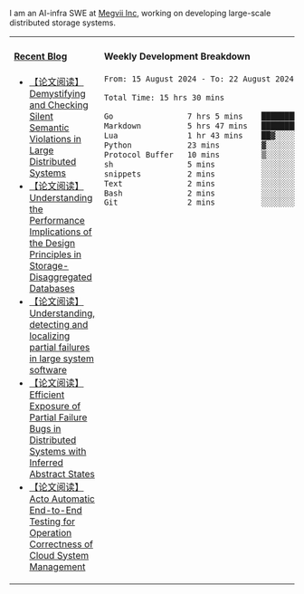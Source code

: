 I am an AI-infra SWE at [Megvii Inc](https://en.megvii.com/), working on developing large-scale distributed storage systems.

<table width="960px">
<tr>
<td valign="top" width="50%">

#### <a href="https://www.kongjun18.me" target="_blank">Recent Blog</a>

<!-- BLOG-POST-LIST:START -->
- [【论文阅读】Demystifying and Checking Silent Semantic Violations in Large Distributed Systems](https://kongjun18.github.io/posts/demystifying-and-checking-silent-semantic-violations-in-large-distributed-systems/)
- [【论文阅读】Understanding the Performance Implications of the Design Principles in Storage-Disaggregated Databases](https://kongjun18.github.io/posts/understanding-the-performance-implications-of-the-design-principles-in-storage-disaggregated-databases/)
- [【论文阅读】Understanding, detecting and localizing partial failures in large system software](https://kongjun18.github.io/posts/understanding-detecting-and-localizing-partial-failures-in-large-system-software/)
- [【论文阅读】Efficient Exposure of Partial Failure Bugs in Distributed Systems with Inferred Abstract States](https://kongjun18.github.io/posts/efficient-exposure-of-partial-failure-bugs-in-distributed-systems-with-inferred-abstract-states/)
- [【论文阅读】Acto Automatic End-to-End Testing for Operation Correctness of Cloud System Management](https://kongjun18.github.io/posts/acto-automatic-end-to-end-testing-for-operation-correctness-of-cloud-system-management/)
<!-- BLOG-POST-LIST:END -->

</td>
<td valign="top" width="50%">

#### Weekly Development Breakdown

<!--START_SECTION:waka-->

```txt
From: 15 August 2024 - To: 22 August 2024

Total Time: 15 hrs 30 mins

Go                7 hrs 5 mins    ███████████▒░░░░░░░░░░░░░   45.72 %
Markdown          5 hrs 47 mins   █████████▒░░░░░░░░░░░░░░░   37.39 %
Lua               1 hr 43 mins    ██▓░░░░░░░░░░░░░░░░░░░░░░   11.13 %
Python            23 mins         ▓░░░░░░░░░░░░░░░░░░░░░░░░   02.47 %
Protocol Buffer   10 mins         ▒░░░░░░░░░░░░░░░░░░░░░░░░   01.09 %
sh                5 mins          ░░░░░░░░░░░░░░░░░░░░░░░░░   00.64 %
snippets          2 mins          ░░░░░░░░░░░░░░░░░░░░░░░░░   00.30 %
Text              2 mins          ░░░░░░░░░░░░░░░░░░░░░░░░░   00.29 %
Bash              2 mins          ░░░░░░░░░░░░░░░░░░░░░░░░░   00.28 %
Git               2 mins          ░░░░░░░░░░░░░░░░░░░░░░░░░   00.27 %
```

<!--END_SECTION:waka-->
</td>
</tr>

</table>
